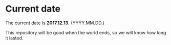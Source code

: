 # Current date

The current date is **2017.12.13.** (YYYY.MM.DD.)

This repository will be good when the world ends, so we will know how long it lasted.